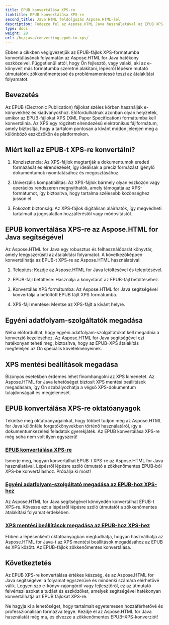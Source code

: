```yaml
---
title: EPUB konvertálása XPS-re
linktitle: EPUB konvertálása XPS-re
second_title: Java HTML feldolgozás Aspose.HTML-lel
description: Fedezze fel az Aspose.HTML Java használatával az EPUB XPS-re konvertálásának lépésről lépésre történő folyamatát. Ismerje meg az egyéni adatfolyam-szolgáltatók és XPS mentési beállítások megadását a konverziókhoz.
type: docs
weight: 28
url: /hu/java/converting-epub-to-xps/
---
```


Ebben a cikkben végigvezetjük az EPUB-fájlok XPS-formátumba konvertálásának folyamatán az Aspose.HTML for Java hatékony eszközeivel. Függetlenül attól, hogy Ön fejlesztő, vagy valaki, aki az e-könyveit más formátumba szeretné alakítani, lépésről lépésre mutató útmutatónk zökkenőmentessé és problémamentessé teszi az átalakítási folyamatot.

## Bevezetés

Az EPUB (Electronic Publication) fájlokat széles körben használják e-könyvekhez és kiadványokhoz. Előfordulhatnak azonban olyan helyzetek, amikor az EPUB-fájlokat XPS (XML Paper Specification) formátumba kell konvertálnia. Az XPS egy rögzített elrendezésű elektronikus fájlformátum, amely biztosítja, hogy a tartalom pontosan a kívánt módon jelenjen meg a különböző eszközökön és platformokon.

## Miért kell az EPUB-t XPS-re konvertálni?

1. Konzisztencia: Az XPS-fájlok megtartják a dokumentumok eredeti formázását és elrendezését, így ideálisak a precíz formázást igénylő dokumentumok nyomtatásához és megosztásához.

2. Univerzális kompatibilitás: Az XPS-fájlok bármely olyan eszközön vagy operációs rendszeren megnyithatók, amely támogatja az XPS-formátumot, így biztosítva, hogy tartalma szélesebb közönséghez jusson el.

3. Fokozott biztonság: Az XPS-fájlok digitálisan aláírhatók, így megvédheti tartalmait a jogosulatlan hozzáféréstől vagy módosítástól.

## EPUB konvertálása XPS-re az Aspose.HTML for Java segítségével

Az Aspose.HTML for Java egy robusztus és felhasználóbarát könyvtár, amely leegyszerűsíti az átalakítási folyamatot. A következőképpen konvertálhatja az EPUB-t XPS-re az Aspose.HTML használatával:

1. Telepítés: Kezdje az Aspose.HTML for Java letöltésével és telepítésével.

2. EPUB-fájl betöltése: Használja a könyvtárat az EPUB-fájl betöltéséhez.

3. Konvertálás XPS formátumba: Az Aspose.HTML for Java segítségével konvertálja a betöltött EPUB fájlt XPS formátumba.

4. XPS-fájl mentése: Mentse az XPS-fájlt a kívánt helyre.

## Egyéni adatfolyam-szolgáltatók megadása

Néha előfordulhat, hogy egyéni adatfolyam-szolgáltatókat kell megadnia a konverzió kezeléséhez. Az Aspose.HTML for Java segítségével ezt hatékonyan teheti meg, biztosítva, hogy az EPUB–XPS átalakítás megfeleljen az Ön speciális követelményeinek.

## XPS mentési beállítások megadása

Bizonyos esetekben érdemes lehet finomhangolni az XPS kimenetet. Az Aspose.HTML for Java lehetőséget biztosít XPS mentési beállítások megadására, így Ön szabályozhatja a végső XPS-dokumentum tulajdonságait és megjelenését.

## EPUB konvertálása XPS-re oktatóanyagok
Tekintse meg oktatóanyagainkat, hogy többet tudjon meg az Aspose.HTML for Java különféle forgatókönyvekben történő használatáról, így a dokumentumkezelési feladatok gyerekjáték. Az EPUB konvertálása XPS-re még soha nem volt ilyen egyszerű!
### [EPUB konvertálása XPS-re](./convert-epub-to-xps/)
Ismerje meg, hogyan konvertálhat EPUB-t XPS-re az Aspose.HTML for Java használatával. Lépésről lépésre szóló útmutató a zökkenőmentes EPUB-ból XPS-be konvertáláshoz. Próbálja ki most!
### [Egyéni adatfolyam-szolgáltató megadása az EPUB-hoz XPS-hez](./convert-epub-to-xps-specify-custom-stream-provider/)
Az Aspose.HTML for Java segítségével könnyedén konvertálhat EPUB-t XPS-re. Kövesse ezt a lépésről lépésre szóló útmutatót a zökkenőmentes átalakítási folyamat érdekében.
### [XPS mentési beállítások megadása az EPUB-hoz XPS-hez](./convert-epub-to-xps-specify-xps-save-options/)
Ebben a lépésenkénti oktatóanyagban megtudhatja, hogyan használhatja az Aspose.HTML for Java-t az XPS mentési beállítások megadásához az EPUB és XPS között. Az EPUB-fájlok zökkenőmentes konvertálása.

## Következtetés

Az EPUB XPS-re konvertálása értékes készség, és az Aspose.HTML for Java segítségével a folyamat egyszerűvé és mindenki számára elérhetővé válik. Legyen szó e-könyv-rajongóról vagy fejlesztőről, ez az útmutató felvértezi azokat a tudást és eszközöket, amelyek segítségével hatékonyan konvertálhatja az EPUB fájlokat XPS-re.

Ne hagyja ki a lehetőséget, hogy tartalmait egyetemesen hozzáférhetővé és professzionálisan formázva tegye. Kezdje el az Aspose.HTML for Java használatát még ma, és élvezze a zökkenőmentes EPUB–XPS-konverziót!
